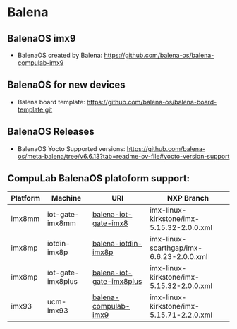 # Balena

## BalenaOS imx9
* BalenaOS created by Balena: https://github.com/balena-os/balena-compulab-imx9

## BalenaOS for new devices
* Balena board template: https://github.com/balena-os/balena-board-template.git

## BalenaOS Releases
* BalenaOS Yocto Supported versions: https://github.com/balena-os/meta-balena/tree/v6.6.13?tab=readme-ov-file#yocto-version-support

## CompuLab BalenaOS platoform support:
|Platform|Machine|URI|NXP Branch|
|---|---|---|---|
|imx8mm|iot-gate-imx8mm|[balena-iot-gate-imx8](https://github.com/compulab-yokneam/meta-bsp-imx8mm/tree/83e35485d61f398b3f2d7f3927a8a04dd9d21ca4)|imx-linux-kirkstone/imx-5.15.32-2.0.0.xml|
|imx8mp|iotdin-imx8p|[balena-iotdin-imx8p](https://github.com/compulab-yokneam/meta-bsp-imx8mp/tree/649a638ee1fbfeef62358bdd7bfaf7f6aa72ccbc)|imx-linux-scarthgap/imx-6.6.23-2.0.0.xml|
|imx8mp|iot-gate-imx8plus|[balena-iot-gate-imx8plus](https://github.com/compulab-yokneam/meta-bsp-imx8mp/tree/4829d51e9690cd037f24a1f4cb1524fd81593ab5)|imx-linux-kirkstone/imx-5.15.32-2.0.0.xml|
|imx93|ucm-imx93|[balena-compulab-imx9](https://github.com/compulab-yokneam/meta-bsp-imx9/tree/0d0caa5cbc40a9079c29b69065e642be9167f6ec)|imx-linux-kirkstone/imx-5.15.71-2.2.0.xml|
